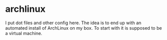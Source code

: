 # archlinux
I put dot files and other config here. The idea is to end up with an automated install of ArchLinux on my box. To start with it is supposed to be a virtual machine.
